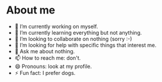 # About me

- 🔭 I’m currently working on myself.
- 🌱 I’m currently learning everything but not anything.
- 👯 I’m looking to collaborate on nothing (sorry :-)
- 🤔 I’m looking for help with specific things that interest me.
- 💬 Ask me about nothing.
- 📫 How to reach me: don't.
- 😄 Pronouns: look at my profile.
- ⚡ Fun fact: I prefer dogs.


